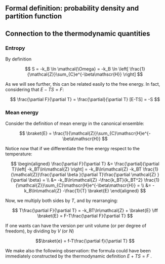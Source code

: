 ## Formal definition: probability density and partition function

## Connection to the thermodynamic quantities

### Entropy

By definition 

$$ S = -k_B \ln \mathcal{\Omega} = -k_B \ln \left[ \frac{1}{\mathcal{Z}}\sum_{C}e^{-\beta\mathscr{H}} \right] $$

As we will see further, this can be related easily to the free energy. In fact, considering that  $E - TS = F$:

$$ \frac{\partial F}{\partial T} = \frac{\partial}{\partial T} [E-TS] = -S  $$

### Mean energy

Consider the definition of mean energy in the canonical ensemble:

$$ \braket{E} = \frac{1}{\mathcal{Z}}\sum_{C}\mathscr{H}e^{-\beta\mathscr{H}} $$

Notice now that if we differentiate the free energy respect to the temperature:

$$
\begin{aligned}
\frac{\partial F}{\partial T} 
&= \frac{\partial}{\partial T}\left[ -k_BT\ln\mathcal{Z} \right] = -k_B\ln\mathcal{Z} -k_BT \frac{1}{\mathcal{Z}}\frac{\partial \beta }{\partial T}\frac{\partial \mathcal{Z} }{\partial \beta} = \\
&= -k_B\ln\mathcal{Z} -\frac{k_BT}{k_BT^2} \frac{1}{\mathcal{Z}}\sum_{C}\mathscr{H}e^{-\beta\mathscr{H}} = \\
&= -k_B\ln\mathcal{Z} -\frac{1}{T} \braket{E} 
\end{aligned}
$$

Now, we multiply both sides by $T$, and by rearranging:

$$
T\frac{\partial F}{\partial T} 
= -k_BT\ln\mathcal{Z} + \braket{E} \iff \braket{E} = F-T\frac{\partial F}{\partial T} 
$$

If one wants can have the version per unit volume (or per degree of freedom), by dividing by $V$ (or $N$)

$$\braket{e} = f-T\frac{\partial f}{\partial T} $$

We make also the following observation: the formula could have been immediately constructed by the thermodynamic definition $E + TS = F$ . 
